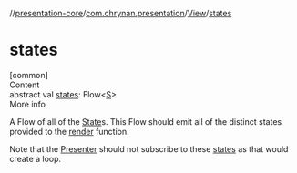 //[presentation-core](../../../index.md)/[com.chrynan.presentation](../index.md)/[View](index.md)/[states](states.md)



# states  
[common]  
Content  
abstract val [states](states.md): Flow<[S](index.md)>  
More info  


A Flow of all of the [State](../-state/index.md)s. This Flow should emit all of the distinct states provided to the [render](render.md) function.



Note that the [Presenter](../-presenter/index.md) should not subscribe to these [states](states.md) as that would create a loop.

  



